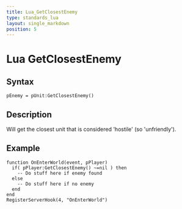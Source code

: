 ```yaml
---
title: Lua_GetClosestEnemy
type: standards_lua
layout: single_markdown
position: 5
---
```


# Lua GetClosestEnemy

## Syntax

```
pEnemy = pUnit:GetClosestEnemy()
```

## Description

Will get the closest unit that is considered 'hostile' (so 'unfriendly').

## Example

```
function OnEnterWorld(event, pPlayer)
  if( pPlayer:GetClosestEnemy() ~=nil ) then
    -- Do stuff here if enemy found
  else 
    -- Do stuff here if no enemy
  end
end
RegisterServerHook(4, "OnEnterWorld")
```